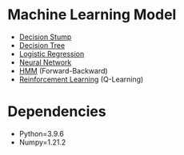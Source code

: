 # Machine Learning Model
- [Decision Stump](./ds.py)
- [Decision Tree](./dt.py)
- [Logistic Regression](./lr.py)
- [Neural Network](./nn.py)
- [HMM](./hmm.py) (Forward-Backward)
- [Reinforcement Learning](./rl.py) (Q-Learning)
 
# Dependencies
- Python=3.9.6
- Numpy=1.21.2
